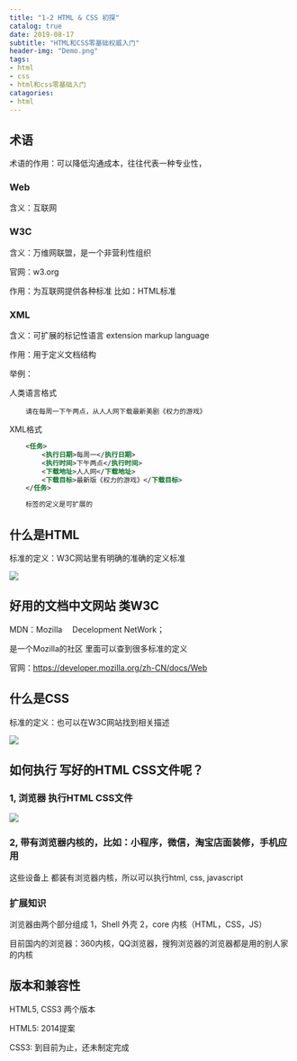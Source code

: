 ```yaml
---
title: "1-2 HTML & CSS 初探"
catalog: true
date: 2019-08-17
subtitle: "HTML和CSS零基础权威入门"
header-img: "Demo.png"
tags:
- html
- css
- html和css零基础入门
catagories:
- html
---
```


## 术语

术语的作用：可以降低沟通成本，往往代表一种专业性，

### Web

含义：互联网

### W3C

含义：万维网联盟，是一个非营利性组织

官网：w3.org

作用：为互联网提供各种标准 比如：HTML标准

### XML

含义：可扩展的标记性语言 extension markup language

作用：用于定义文档结构

举例：

人类语言格式
```text
    请在每周一下午两点，从人人网下载最新美剧《权力的游戏》
```

XML格式

```xml
    <任务>
        <执行日期>每周一</执行日期>
        <执行时间>下午两点</执行时间>
        <下载地址>人人网</下载地址>
        <下载目标>最新版《权力的游戏》</下载目标>
    </任务>

    标签的定义是可扩展的
```

## 什么是HTML 

标准的定义：W3C网站里有明确的准确的定义标准

![](assets/2019-08-17-10-23-57.png)


## 好用的文档中文网站 类W3C

MDN：Mozilla 　Decelopment NetWork；

是一个Mozilla的社区 里面可以查到很多标准的定义

官网：https://developer.mozilla.org/zh-CN/docs/Web

## 什么是CSS

标准的定义：也可以在W3C网站找到相关描述

![](assets/2019-08-17-10-37-38.png)

## 如何执行 写好的HTML CSS文件呢？

### 1, 浏览器 执行HTML CSS文件

![](assets/2019-08-17-14-36-58.png)


### 2, 带有浏览器内核的，比如：小程序，微信，淘宝店面装修，手机应用

这些设备上 都装有浏览器内核，所以可以执行html, css, javascript

### 扩展知识

浏览器由两个部分组成
1，Shell 外壳
2，core  内核（HTML，CSS，JS）

目前国内的浏览器：360内核，QQ浏览器，搜狗浏览器的浏览器都是用的别人家的内核

## 版本和兼容性

HTML5,  CSS3 两个版本

HTML5: 2014提案

CSS3: 到目前为止，还未制定完成



